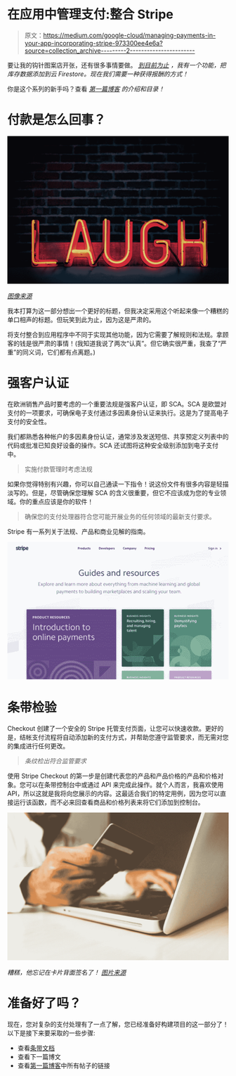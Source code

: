 # 在应用中管理支付:整合 Stripe

> 原文：<https://medium.com/google-cloud/managing-payments-in-your-app-incorporating-stripe-973300ee4e6a?source=collection_archive---------2----------------------->

要让我的钩针图案店开张，还有很多事情要做。 [*到目前为止*](/google-cloud/managing-payments-in-your-app-setting-up-inventory-8b4d0f86f82d) *，我有一个功能，把库存数据添加到云 Firestore。现在我们需要一种获得报酬的方式！*

你是这个系列的新手吗？查看 [*第一篇博客*](https://bit.ly/33qptv1) *的介绍和目录！*

# 付款是怎么回事？

![](img/0a4000ecb4dea7f0831ca3fe089986fe.png)

[*图像来源*](https://unsplash.com/photos/imlD5dbcLM4)

我本打算为这一部分想出一个更好的标题，但我决定采用这个听起来像一个糟糕的单口相声的标题。但玩笑到此为止，因为这是严肃的。

将支付整合到应用程序中不同于实现其他功能，因为它需要了解规则和法规。拿顾客的钱是很严肃的事情！(我知道我说了两次“认真”。但它确实很严重，我查了“严重”的同义词，它们都有点离题。)

# 强客户认证

在欧洲销售产品时要考虑的一个重要法规是强客户认证，即 SCA。SCA 是欧盟对支付的一项要求，可确保电子支付通过多因素身份认证来执行。这是为了提高电子支付的安全性。

我们都熟悉各种帐户的多因素身份认证，通常涉及发送短信、共享预定义列表中的代码或批准已知良好设备的操作。SCA 还试图将这种安全级别添加到电子支付中。

> 实施付款管理时考虑法规

如果你觉得特别有兴趣，你可以自己通读一下指令！说这份文件有很多内容是轻描淡写的。但是，尽管确保您理解 SCA 的含义很重要，但它不应该成为您的专业领域。你的重点应该是你的软件！

> 确保您的支付处理器符合您可能开展业务的任何领域的最新支付要求。

Stripe 有一系列关于法规、产品和商业见解的指南。

![](img/44fb4e6b5e5421f527f4257c3ebf9259.png)

# 条带检验

Checkout 创建了一个安全的 Stripe 托管支付页面，让您可以快速收款。更好的是，结帐支付流程将自动添加新的支付方式，并帮助您遵守监管要求，而无需对您的集成进行任何更改。

> *条纹检出符合监管要求*

使用 Stripe Checkout 的第一步是创建代表您的产品和产品价格的产品和价格对象。您可以在条带控制台中或通过 API 来完成此操作。就个人而言，我喜欢使用 API，所以这就是我将向您展示的内容。这最适合我们的特定用例，因为您可以直接运行该函数，而不必来回查看商品和价格列表来将它们添加到控制台。

![](img/d2ad22ded0c4faf7cc2ff20223c046ce.png)

*糟糕，他忘记在卡片背面签名了！* [*图片来源*](https://unsplash.com/photos/Q59HmzK38eQ)

# 准备好了吗？

现在，您对复杂的支付处理有了一点了解，您已经准备好构建项目的这一部分了！以下是接下来要采取的一些步骤:

*   查看[条带文档](https://bit.ly/3fpxpih)
*   查看下一篇博文
*   查看[第一篇博客](https://bit.ly/33qptv1)中所有帖子的链接
